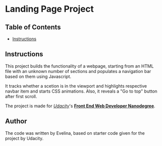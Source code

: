 # Landing Page Project

## Table of Contents

* [Instructions](#instructions)

## Instructions

This project builds the functionality of a webpage, starting from an HTML file with an unknown number of sections and populates a navigation bar based on them using Javascript.

It tracks whether a scetion is in the viewport and highlights respective navbar item and starts CSS animations.
Also, it reveals a "Go to top" button after first scroll.


The project is made for [_Udacity_](https://www.udacity.com/)'s [**Front End Web Developer Nanodegree**](https://www.udacity.com/course/front-end-web-developer-nanodegree--nd0011).

## Author

The code was written by Evelina, based on starter code given for the project by Udacity.
